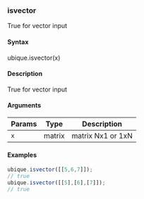 ### isvector

True for vector input


#### Syntax

ubique.isvector(x)


#### Description

True for vector input  



#### Arguments

|Params|Type|Description
|---------|----|-----------
|`x` | matrix | matrix Nx1 or 1xN


#### Examples

```js
ubique.isvector([[5,6,7]]);
// true
ubique.isvector([[5],[6],[7]]);
// true
```

